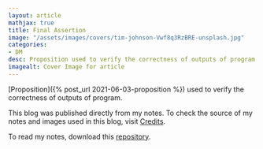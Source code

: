 ```yaml
---
layout: article
mathjax: true
title: Final Assertion
image: "/assets/images/covers/tim-johnson-Vwf8q3RzBRE-unsplash.jpg"
categories:
- DM
desc: Proposition used to verify the correctness of outputs of program. 
imagealt: Cover Image for article
---
```


[Proposition]({% post_url 2021-06-03-proposition %}) used to verify the correctness of outputs of program.

This blog was published directly from my notes.
To check the source of my notes and images used in this blog, visit <a href="/credits.html" target="_blank">Credits</a>.

To read my notes, download this <a href="https://github.com/bovem/CS" target="blank">repository</a>.